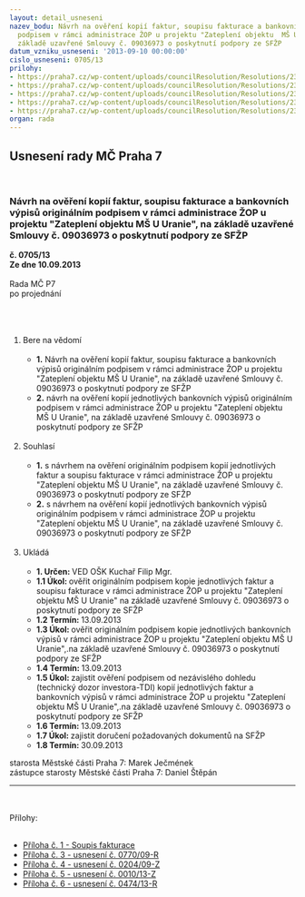 ```yaml
---
layout: detail_usneseni
nazev_bodu: Návrh na ověření kopií faktur, soupisu fakturace a bankovních výpisů originálním
  podpisem v rámci administrace ŽOP u projektu "Zateplení objektu  MŠ U Uranie", na
  základě uzavřené Smlouvy č. 09036973 o poskytnutí podpory ze SFŽP
datum_vzniku_usneseni: '2013-09-10 00:00:00'
cislo_usneseni: 0705/13
prilohy:
- https://praha7.cz/wp-content/uploads/councilResolution/Resolutions/23676/48-13-p%c5%99.1_soupiska_faktur_uranie.pdf
- https://praha7.cz/wp-content/uploads/councilResolution/Resolutions/23676/48-13-p%c5%99.3_usnes.%c4%8d._0770_09-r.doc
- https://praha7.cz/wp-content/uploads/councilResolution/Resolutions/23676/48-13-p%c5%99.4_usnes.%c4%8d.0204_09-z.doc
- https://praha7.cz/wp-content/uploads/councilResolution/Resolutions/23676/48-13-p%c5%99.5_usnes.%c4%8d.0010_13-r.doc
- https://praha7.cz/wp-content/uploads/councilResolution/Resolutions/23676/48-13-p%c5%99.6_usnes.%c4%8d.0474_13-r.doc
organ: rada
---
```

<div id="ucUsn_pList" class="usn">
	<span><h2>Usnesení rady MČ Praha 7 </h2>
<br></span><div class="standBody">
<span><h3>Návrh na ověření kopií faktur, soupisu fakturace a bankovních výpisů originálním podpisem v rámci administrace ŽOP u projektu "Zateplení objektu  MŠ U Uranie", na základě uzavřené Smlouvy č. 09036973 o poskytnutí podpory ze SFŽP</h3></span><div class="center">
		<strong>č. 0705/13</strong><br>
	</div>
<div class="center">
		<strong>Ze dne 10.09.2013</strong><br><br>
	</div>Rada MČ P7<br>po projednání<br><br><br><ol>
<br><li>Bere na vědomí<br><ul>
<br><li>
<strong>1.</strong> Návrh na ověření kopií faktur, soupisu fakturace a bankovních výpisů originálním podpisem v rámci administrace ŽOP u projektu "Zateplení objektu MŠ U Uranie", na základě uzavřené Smlouvy č. 09036973 o poskytnutí podpory ze SFŽP<br>
</li>
<li>
<strong>2.</strong> návrh na ověření kopií jednotlivých bankovních výpisů originálním podpisem v rámci administrace ŽOP u projektu "Zateplení objektu MŠ U Uranie", na základě uzavřené Smlouvy č. 09036973 o poskytnutí podpory ze SFŽP </li>
</ul>
<br>
</li>
<li>Souhlasí<br><ul>
<br><li>
<strong>1.</strong> s návrhem na ověření originálním podpisem kopií jednotlivých faktur a soupisu fakturace v rámci administrace ŽOP u projektu "Zateplení objektu MŠ U Uranie", na základě uzavřené Smlouvy č. 09036973 o poskytnutí podpory ze SFŽP <br>
</li>
<li>
<strong>2.</strong> s návrhem na ověření kopií jednotlivých bankovních výpisů originálním podpisem v rámci administrace ŽOP u projektu "Zateplení objektu MŠ U Uranie", na základě uzavřené Smlouvy č. 09036973 o poskytnutí podpory ze SFŽP </li>
</ul>
<br>
</li>
<li>Ukládá<br><ul>
<br><li>
<strong>1. Určen: </strong>VED OŠK Kuchař Filip Mgr.<br>
</li>
<li>
<strong>1.1 Úkol: </strong>ověřit originálním podpisem kopie jednotlivých faktur a soupisu fakturace v rámci administrace ŽOP u projektu "Zateplení objektu MŠ U Uranie" na základě uzavřené Smlouvy č. 09036973 o poskytnutí podpory ze SFŽP <br>
</li>
<li>
<strong>1.2 Termín: </strong>13.09.2013<br>
</li>
<li>
<strong>1.3 Úkol: </strong>ověřit originálním podpisem kopie jednotlivých bankovních výpisů v rámci administrace ŽOP u projektu "Zateplení objektu MŠ U Uranie",.na základě uzavřené Smlouvy č. 09036973 o poskytnutí podpory ze SFŽP <br>
</li>
<li>
<strong>1.4 Termín: </strong>13.09.2013<br>
</li>
<li>
<strong>1.5 Úkol: </strong>zajistit ověření podpisem od nezávislého dohledu (technický dozor investora-TDI) kopií jednotlivých faktur a bankovních výpisů v rámci administrace ŽOP u projektu "Zateplení objektu MŠ U Uranie",.na základě uzavřené Smlouvy č. 09036973 o poskytnutí podpory ze SFŽP <br>
</li>
<li>
<strong>1.6 Termín: </strong>13.09.2013<br>
</li>
<li>
<strong>1.7 Úkol: </strong>zajistit doručení požadovaných dokumentů na SFŽP<br>
</li>
<li>
<strong>1.8 Termín: </strong>30.09.2013</li>
</ul>
</li>
</ol>starosta Městské části Praha 7: Marek Ječmének<br>zástupce starosty Městské části Praha 7: Daniel Štěpán <br><hr>
<br><br>Přílohy: <br><ul>
<br><li>
<a href="/zdroj.aspx?typ=4&amp;id=51990&amp;sh=1059044661" target="_blank" title="Odkaz na soubor - 63,6 kB - nové okno">Příloha č. 1 - Soupis fakturace</a> <br>
</li>
<li>
<a href="/zdroj.aspx?typ=4&amp;id=51991&amp;sh=1058031893" target="_blank" title="Odkaz na soubor - 38,5 kB - nové okno">Příloha č. 3 - usnesení č. 0770/09-R </a><br>
</li>
<li>
<a href="/zdroj.aspx?typ=4&amp;id=51992&amp;sh=1058970357" target="_blank" title="Odkaz na soubor - 40 kB - nové okno">Příloha č. 4 - usnesení č. 0204/09-Z </a><br>
</li>
<li>
<a href="/zdroj.aspx?typ=4&amp;id=51993&amp;sh=1059006165" target="_blank" title="Odkaz na soubor - 50,5 kB - nové okno">Příloha č. 5 - usnesení č. 0010/13-Z </a><br>
</li>
<li>
<a href="/zdroj.aspx?typ=4&amp;id=51994&amp;sh=1058909621" target="_blank" title="Odkaz na soubor - 36 kB - nové okno">Příloha č. 6 - usnesení č. 0474/13-R</a> </li>
</ul>
</div>
</div>